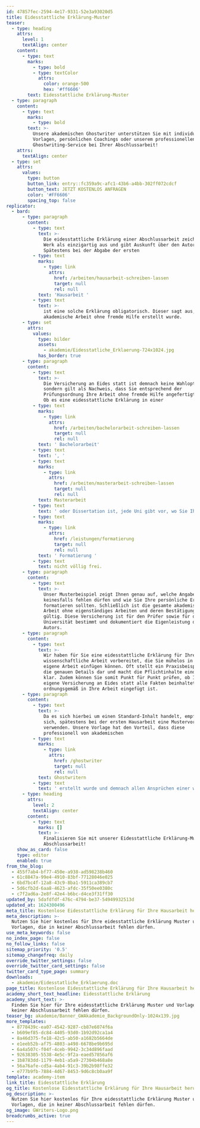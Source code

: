 ```yaml
---
id: 47857fec-2594-4e17-9331-52e3a93020d5
title: Eidesstattliche Erklärung-Muster
teaser:
  - type: heading
    attrs:
      level: 1
      textAlign: center
    content:
      - type: text
        marks:
          - type: bold
          - type: textColor
            attrs:
              color: orange-500
              hex: '#ff6606'
        text: Eidesstattliche Erklärung-Muster
  - type: paragraph
    content:
      - type: text
        marks:
          - type: bold
        text: >-
          Unsere akademischen Ghostwriter unterstützen Sie mit individuellen
          Vorlagen, persönlichen Coachings oder unserem professionellen
          Ghostwriting-Service bei Ihrer Abschlussarbeit!
    attrs:
      textAlign: center
  - type: set
    attrs:
      values:
        type: button
        button_link: entry::fc359a9c-afc1-43b6-a4bb-302ff072cdcf
        button_text: JETZT KOSTENLOS ANFRAGEN
        color: '#FF6606'
        spacing_top: false
replicator:
  - bard:
      - type: paragraph
        content:
          - type: text
            text: >-
              Die eidesstattliche Erklärung einer Abschlussarbeit zeichnet jedes
              Werk als einzigartig aus und gibt Auskunft über den Autor.
              Spätestens bei der Abgabe der ersten 
          - type: text
            marks:
              - type: link
                attrs:
                  href: /arbeiten/hausarbeit-schreiben-lassen
                  target: null
                  rel: null
            text: 'Hausarbeit '
          - type: text
            text: >-
              ist eine solche Erklärung obligatorisch. Dieser sagt aus, dass die
              akademische Arbeit ohne fremde Hilfe erstellt wurde.
      - type: set
        attrs:
          values:
            type: bilder
            assets:
              - akademie/Eidesstatliche_Erklaerung-724x1024.jpg
            has_border: true
      - type: paragraph
        content:
          - type: text
            text: >-
              Die Versicherung an Eides statt ist demnach keine Wahloption,
              sondern gilt als Nachweis, dass Sie entsprechend der
              Prüfungsordnung Ihre Arbeit ohne fremde Hilfe angefertigt haben.
              Ob es eine eidesstattliche Erklärung in einer
          - type: text
            marks:
              - type: link
                attrs:
                  href: /arbeiten/bachelorarbeit-schreiben-lassen
                  target: null
                  rel: null
            text: ' Bachelorarbeit'
          - type: text
            text: ', '
          - type: text
            marks:
              - type: link
                attrs:
                  href: /arbeiten/masterarbeit-schreiben-lassen
                  target: null
                  rel: null
            text: Masterarbeit
          - type: text
            text: ' oder Dissertation ist, jede Uni gibt vor, wo Sie Ihre Unterschrift zu leisten haben. Häufig wird die Versicherung an Eides statt direkt nach dem Deckblatt oder auch erst am Ende der Arbeit eingepflegt. Daher steht Ihnen die'
          - type: text
            marks:
              - type: link
                attrs:
                  href: /leistungen/formatierung
                  target: null
                  rel: null
            text: ' Formatierung '
          - type: text
            text: nicht völlig frei.
      - type: paragraph
        content:
          - type: text
            text: >-
              Unser Musterbeispiel zeigt Ihnen genau auf, welche Angaben
              keinesfalls fehlen dürfen und wie Sie Ihre persönliche Erklärung
              formatieren sollten. Schließlich ist die gesamte akademische
              Arbeit ohne eigenständiges Arbeiten und deren Bestätigung nicht
              gültig. Diese Versicherung ist für den Prüfer sowie für die
              Universität bestimmt und dokumentiert die Eigenleistung des
              Autors.
      - type: paragraph
        content:
          - type: text
            text: >-
              Wir haben für Sie eine eidesstattliche Erklärung für Ihre
              wissenschaftliche Arbeit vorbereitet, die Sie mühelos in Ihre
              eigene Arbeit einfügen können. Oft stellt ein Praxisbeispiel erst
              die genauen Details dar und macht die Pflichtinhalte eindeutig
              klar. Zudem können Sie somit Punkt für Punkt prüfen, ob Ihre
              eigene Versicherung an Eides statt alle Fakten beinhaltet und
              ordnungsgemäß in Ihre Arbeit eingefügt ist.
      - type: paragraph
        content:
          - type: text
            text: >-
              Da es sich hierbei um einen Standard-Inhalt handelt, empfiehlt es
              sich, spätestens bei der ersten Hausarbeit eine Mustervorlage zu
              verwenden. Unsere Vorlage hat den Vorteil, dass diese
              professionell von akademischen 
          - type: text
            marks:
              - type: link
                attrs:
                  href: /ghostwriter
                  target: null
                  rel: null
            text: Ghostwritern
          - type: text
            text: ' erstellt wurde und demnach allen Ansprüchen einer wissenschaftlichen Arbeit entspricht.'
      - type: heading
        attrs:
          level: 2
          textAlign: center
        content:
          - type: text
            marks: []
            text: >-
              Finalisieren Sie mit unserer Eidesstattliche Erklärung-Muster Ihre
              Abschlussarbeit!
    show_as_card: false
    type: editor
    enabled: true
from_the_blog:
  - 455f7ab4-bf77-450e-a938-ad598238b460
  - 61c8847a-99e4-4910-83bf-77128046e025
  - 6bd7bc4f-12a8-43c9-8ba1-5911ca389cb7
  - 5d6cfb2d-6aa8-4623-afdc-35f50ee0380c
  - c7f2ad6a-2e8f-42e4-b6bc-d4ce3f31ff30
updated_by: 5dafdfdf-476c-4794-be37-54949932513d
updated_at: 1624300496
meta_title: Kostenlose Eidesstattliche Erklärung für Ihre Hausarbeit herunterladen
meta_description: >-
  Nutzen Sie hier kostenlos für Ihre eidesstattliche Erklärung Muster und
  Vorlagen, die in keiner Abschlussarbeit fehlen dürfen.
use_meta_keywords: false
no_index_page: false
no_follow_links: false
sitemap_priority: '0.5'
sitemap_changefreq: daily
override_twitter_settings: false
override_twitter_card_settings: false
twitter_card_type_page: summary
downloads:
  - akademie/Eidesstatliche_Erklaerung.doc
page_title: Kostenlose Eidesstattliche Erklärung für Ihre Hausarbeit herunterladen
academy_short_text_headline: Eidesstattliche Erklärung
academy_short_text: >-
  Finden Sie hier für Ihre eidesstattliche Erklärung Muster und Vorlagen, die in
  keiner Abschlussarbeit fehlen dürfen.
teaser_bg: akademie/Banner_GWAkademie_BackgroundOnly-1024x139.jpg
more_templates:
  - 8778439c-ea07-4542-9287-cb87e6074f6a
  - b609ef85-dc84-4405-93d0-1b92d92ca1a4
  - 8a46d375-fe18-42c5-ab50-a1682b5664de
  - e1eeb52b-af75-4803-a498-6678be9b695d
  - 6a4a507c-f04f-4ceb-9942-3c34d896faad
  - 92638305-5538-4e5c-9f2a-eaed57856af6
  - 1b8783dd-1179-4eb1-a5a9-27304b468a8e
  - 56a76afe-cd5a-4ab4-91c3-39b2b98ffe32
  - e777b9fb-7884-4d67-8453-9d6c8cb0aa9f
template: academy-item
link_title: Eidesstattliche Erklärung
og_title: Kostenlose Eidesstattliche Erklärung für Ihre Hausarbeit herunterladen
og_description: >-
  Nutzen Sie hier kostenlos für Ihre eidesstattliche Erklärung Muster und
  Vorlagen, die in keiner Abschlussarbeit fehlen dürfen.
og_image: GWriters-Logo.png
breadcrumbs_active: true
---
```

